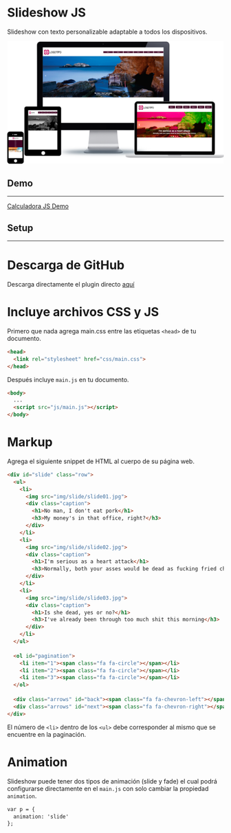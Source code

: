 # Slideshow JS
Slideshow con texto personalizable adaptable a todos los dispositivos.

![Slideshow Responsive](https://github.com/micazoyolli/slideshow/blob/master/img/screenshot.png)

## Demo
---
[Calculadora JS Demo](https://micazoyolli.github.io/slideshow/)

## Setup
---
# Descarga de GitHub

Descarga directamente el plugin directo [aquí](https://github.com/micazoyolli/slideshow/archive/master.zip)

# Incluye archivos CSS y JS

Primero que nada agrega main.css entre las etiquetas `<head>` de tu documento.

```html
<head>
  <link rel="stylesheet" href="css/main.css">
</head>
```

Después incluye `main.js` en tu documento.

```html
<body>
  ...
  <script src="js/main.js"></script>
</body>
```

# Markup

Agrega el siguiente snippet de HTML al cuerpo de su página web.

```html
<div id="slide" class="row">
  <ul>
    <li>
      <img src="img/slide/slide01.jpg">
      <div class="caption">
        <h1>No man, I don't eat pork</h1>
        <h3>My money's in that office, right?</h3>
      </div>
    </li>
    <li>
      <img src="img/slide/slide02.jpg">
      <div class="caption">
        <h1>I'm serious as a heart attack</h1>
        <h3>Normally, both your asses would be dead as fucking fried chicken</h3>
      </div>
    </li>
    <li>
      <img src="img/slide/slide03.jpg">
      <div class="caption">
        <h1>Is she dead, yes or no?</h1>
        <h3>I've already been through too much shit this morning</h3>
      </div>
    </li>
  </ul>

  <ol id="pagination">
    <li item="1"><span class="fa fa-circle"></span></li>
    <li item="2"><span class="fa fa-circle"></span></li>
    <li item="3"><span class="fa fa-circle"></span></li>
  </ol>

  <div class="arrows" id="back"><span class="fa fa-chevron-left"></span></div>
  <div class="arrows" id="next"><span class="fa fa-chevron-right"></span></div>
</div>
```

El número de `<li>` dentro de los `<ul>` debe corresponder al mismo que se encuentre en la paginación.

# Animation

Slideshow puede tener dos tipos de animación (slide y fade) el cual podrá configurarse directamente en el `main.js` con solo cambiar la propiedad `animation`.

```html
var p = {
  animation: 'slide'
};
```
